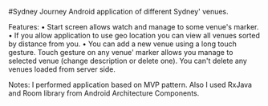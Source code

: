 #Sydney Journey
Android application of different Sydney' venues.

Features:
• Start screen allows watch and manage to some venue's marker.
• If you allow application to use geo location you can view all venues sorted by distance from you.
• You can add a new venue using a long touch gesture. Touch gesture on any venue' marker allows you manage to selected venue (change description or delete one). You can't delete any venues loaded from server side.

Notes:
I performed application based on MVP pattern. Also I used RxJava and Room library from Android Architecture Components.
